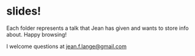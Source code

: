 # slides!
Each folder represents a talk that Jean has given and wants to store info about. Happy browsing!

I welcome questions at jean.f.lange@gmail.com
